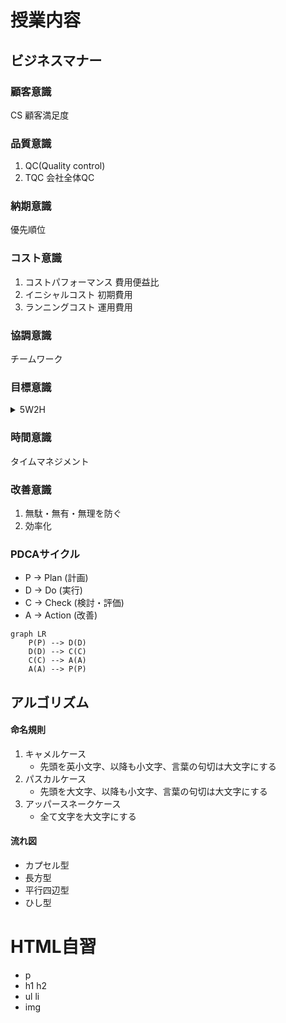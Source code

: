 # 授業内容

## ビジネスマナー

### 顧客意識
CS 顧客満足度
### 品質意識
1. QC(Quality control)
2. TQC 会社全体QC
### 納期意識
優先順位
### コスト意識
1. コストパフォーマンス 費用便益比
2. イニシャルコスト 初期費用
3. ランニングコスト 運用費用
### 協調意識
チームワーク
### 目標意識
<details><summary>5W2H</summary><div>

- Who
- Where
- What
- Where
- Why
- How many
- How much
</div></details>

### 時間意識
タイムマネジメント
### 改善意識
1. 無駄・無有・無理を防ぐ
2. 効率化
### PDCAサイクル
- P -> Plan (計画)
- D -> Do (実行)
- C -> Check (検討・評価)
- A -> Action (改善)
```mermaid
graph LR
    P(P) --> D(D)
    D(D) --> C(C)
    C(C) --> A(A)
    A(A) --> P(P)
```
## アルゴリズム
#### 命名規則
1. キャメルケース
    - 先頭を英小文字、以降も小文字、言葉の句切は大文字にする
2. パスカルケース
    - 先頭を大文字、以降も小文字、言葉の句切は大文字にする
3. アッパースネークケース
    - 全て文字を大文字にする
#### 流れ図
- カプセル型
- 長方型
- 平行四辺型
- ひし型

# HTML自習
- p
- h1 h2
- ul li
- img